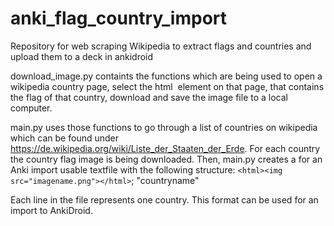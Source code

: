 # anki_flag_country_import
Repository for web scraping Wikipedia to extract flags and countries and upload them to a deck in ankidroid


download_image.py containts the functions which are being used to open a wikipedia country page, select the html <img> element on that page, that contains the flag of that country, download and save the image file to a local computer.

main.py uses those functions to go through a list of countries on wikipedia which can be found under https://de.wikipedia.org/wiki/Liste_der_Staaten_der_Erde. For each country the country flag image is being downloaded. Then, main.py creates a for an Anki import usable textfile with the following structure:
  `<html><img src="imagename.png"></html>`; "countryname"
  
Each line in the file represents one country. This format can be used for an import to AnkiDroid.
